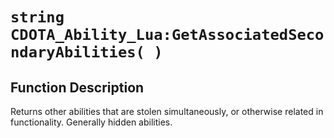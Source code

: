 # `string CDOTA_Ability_Lua:GetAssociatedSecondaryAbilities( )`
## Function Description
Returns other abilities that are stolen simultaneously, or otherwise related in functionality.  Generally hidden abilities.
